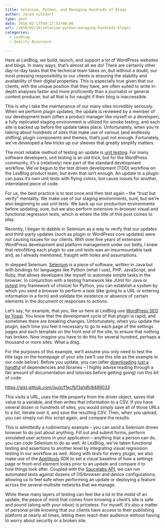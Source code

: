 ```yaml
---
title: Selenium, Python, and Managing Hundreds of Blogs
author: Jared Sulzdorf
type: post
date: 2016-02-17T04:17:53+00:00
url: /2016/02/16/selenium-python-managing-hundreds-blogs/
categories:
  - LexBlog
  - Quality Assurance

---
```

Here at LexBlog, we build, launch, and support a lot of WordPress websites and blogs. In many ways, that&#8217;s almost all we do! There are certainly other day-to-day tasks that the technical team takes on, but without a doubt, our most pressing responsibility to our clients is ensuring the stability and availability of their digital properties. This is especially true given that our clients, with the unique position that they have, are often suited to write in-depth analyses faster and more proficiently than a journalist or general content producer, but all that is for naught if their blog is inaccessible.

This is why I take the maintenance of our many sites incredibly seriously. When we perform plugin updates, the update is reviewed by a member of our development team (often a product manager like myself or a developer), a fully replicated staging environment is utilized for smoke testing, and each site is backed up before the update takes place. Unfortunately, when you&#8217;re talking about hundreds of sites that make use of various (and endlessly shifting) plugin components and themes, that&#8217;s just not enough. Fortunately, we&#8217;ve developed a few tricks up our sleeves that greatly simplify matters.

<!--more-->

The most reliable method of testing an update is [unit testing][1]. For many software developers, unit testing is an old trick, but for the WordPress community, it&#8217;s a (relatively) new part of the standard development workflow. We&#8217;ve begun to the test driven development (TDD) workflow on the LexBlog product team, but even that isn&#8217;t enough. An update to a plugin can pass it&#8217;s own unit tests with flying colors, but cause issues for another, interrelated piece of code.

For us, the best practice is to test once and then test again &#8211; the &#8220;trust but verify&#8221; mentality. We make use of our staging environments, sure, but we&#8217;re also beginning to use unit tests. We back up our production environments before updating, sure, but we also perform extensive in-browser visual and functional regression tests, which is where the title of this post comes to play.

Recently, I began to dabble in Selenium as a way to verify that our updates and third-party updates (such as plugin or WordPress core updates) were not causing issues for our clients. With over five years of extensive WordPress development and platform management under our belts, I knew that retrofitting each plugin to use unit tests was an insurmountable task and, as I already mentioned, fraught with holes and assumptions.

In stepped Selenium. [Selenium][2] is a piece of software, written in Java but with bindings for languages like Python (what I use), PHP, JavaScript, and Ruby, that allows developers like myself to automate simple tasks in the browser. In conjunction with a testing framework like JUnit for Java or [pytest][3] (my framework of choice) for Python, you can establish a system by which you send a browser to perform a task (like going to a URL or entering information in a form) and validate the existence or absence of certain elements in the document or responses to actions.

Let&#8217;s say, for example, that you, like us here at LexBlog use [WordPress SEO by Yoast][4]. You know that the development cycle of that plugin is rapid, and sometimes there are breaking changes. Unfortunately, when you update the plugin, each time you feel it necessary to go to each page of the settings pages and each template on the front end of the site, to ensure that nothing has broken. Now imagine you have to do this for several hundred, perhaps a thousand or more sites. What a drag.

For the purposes of this example, we&#8217;ll assume you only need to test the title tags on the homepage of your site (we&#8217;ll use this site as the example in our code below). Before you update, you can (after [downloading][5] [just a handful][6] of dependencies and libraries &#8211; I highly advise reading through a fair amount of documentation and tutorials before getting going) run this bit of code:

https://gist.github.com/jsulz/f1ecfbf3a1dfc8489033

This visits a URL, uses the title property from the driver object, saves that value to a variable, and then writes that information to a CSV. If you have several dozen or hundreds of sites, you would simply save all of those URLs to a list, iterate over it, and save the resulting CSV. Then, when you upload, you can simply run this script again, and compare the results.

This is admittedly a rudimentary example &#8211; you can send a Selenium driven browser to do just about anything. Fill out and submit forms, perform simulated user actions in your application &#8211; anything that a person can do, you can code Selenium to do as well. At LexBlog, we&#8217;ve taken functional testing and assertions to another level by integrating visual regression testing in our workflow as well. Along with tests for every plugin, we also make use of the [Applitools][7] SDK to set a visual baseline of how a settings page or front-end element looks prior to an update and compare it to how things look after. Coupled with the [Saucelabs API][8], we can run automated tests against dozens of OS/browser and device configurations, allowing us to feel safe when performing an update or deploying a feature across the several multisite networks that we manage.

While these many layers of testing can feel like a lot in the midst of an update, the peace of mind that comes from knowing a client&#8217;s site is safe and sound (along with your inbox) is priceless. For myself, it&#8217;s also a matter of personal pride knowing that our clients have access to their publishing platform at nearly all times, letting them reach their audience without having to worry about security or a broken site.

 [1]: https://make.wordpress.org/core/handbook/testing/automated-testing/
 [2]: http://www.seleniumhq.org/
 [3]: http://pytest.org/latest/
 [4]: https://wordpress.org/plugins/wordpress-seo/
 [5]: https://pytest.org/latest/getting-started.html
 [6]: http://selenium-python.readthedocs.org/installation.html
 [7]: https://applitools.com/
 [8]: https://wiki.saucelabs.com/